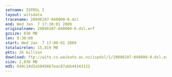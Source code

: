 ```yaml
---
setname: ISPDSL I
layout: witsdata
tracename: 20090107-040000-0.dsl
end: Wed Jan  7 17:30:01 2009
originalname: 20090107-040000-0.dsl.erf
gzsize: 836 MB
len: 0:30:00
start: Wed Jan  7 17:00:01 2009
totalwirelen: 15,019 MB
pkts: 26 million
download: ftp://wits.cs.waikato.ac.nz/ispdsl/1/20090107-040000-0.dsl.erf.gz
size: 2,030 MB
md5: 648c14d2a5045667eac87abb44343122
---
```

